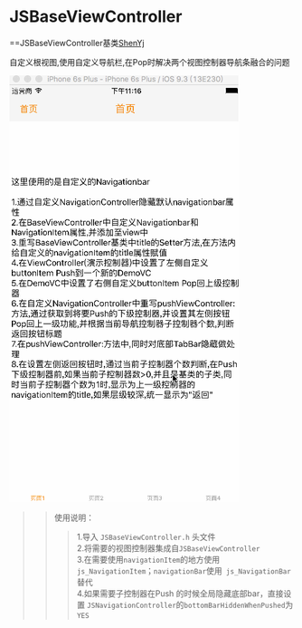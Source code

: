 # JSBaseViewController

==JSBaseViewController基类[ShenYj](https://github.com/ShenYj)

自定义根视图,使用自定义导航栏,在Pop时解决两个视图控制器导航条融合的问题


![Demo](https://github.com/ShenYj/JSBaseViewController/blob/master/BaseViewControllerDemo.gif?raw=true)


>>使用说明：
>>>1.导入 `JSBaseViewController.h` 头文件<br>
>>>2.将需要的视图控制器集成自`JSBaseViewController`<br>
>>>3.在需要使用`navigationItem`的地方使用 `js_NavigationItem`；`navigationBar`使用` js_NavigationBar`替代<br>
>>>4.如果需要子控制器在Push 的时候全局隐藏底部bar，直接设置 `JSNavigationController`的`bottomBarHiddenWhenPushed`为`YES`<br>
